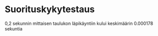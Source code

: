 Suorituskykytestaus
===================
0,2 sekunnin mittaisen taulukon läpikäyntiin kului keskimäärin 
0.000178 sekuntia

